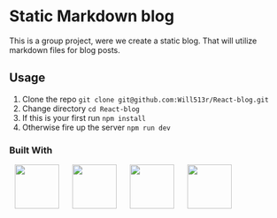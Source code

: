 # Static Markdown blog

This is a group project, were we create a static blog. That will utilize markdown files for blog posts.

## Usage

1. Clone the repo `git clone git@github.com:Will513r/React-blog.git`
2. Change directory `cd React-blog`
3. If this is your first run `npm install`
4. Otherwise fire up the server `npm run dev`

### Built With

<p> 
<img src="https://cdn.jsdelivr.net/gh/devicons/devicon@latest/icons/html5/html5-original.svg" width="80" height="80" hspace="10px"/>
<img src="https://cdn.jsdelivr.net/gh/devicons/devicon@latest/icons/tailwindcss/tailwindcss-original-wordmark.svg" width="80" height="80" hspace="10px" />
<img src="https://cdn.jsdelivr.net/gh/devicons/devicon@latest/icons/react/react-original.svg" height="80" width="80" hspace="10px"/>
<img src="https://cdn.jsdelivr.net/gh/devicons/devicon@latest/icons/typescript/typescript-original.svg"  width="80" height="80" hspace="10px"/>
</p>
